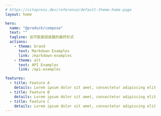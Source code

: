 ```yaml
---
# https://vitepress.dev/reference/default-theme-home-page
layout: home

hero:
  name: "@produck/compose"
  text: ""
  tagline: 这可能是组装器的最终形式
  actions:
    - theme: brand
      text: Markdown Examples
      link: /markdown-examples
    - theme: alt
      text: API Examples
      link: /api-examples

features:
  - title: Feature A
    details: Lorem ipsum dolor sit amet, consectetur adipiscing elit
  - title: Feature B
    details: Lorem ipsum dolor sit amet, consectetur adipiscing elit
  - title: Feature C
    details: Lorem ipsum dolor sit amet, consectetur adipiscing elit
---
```

